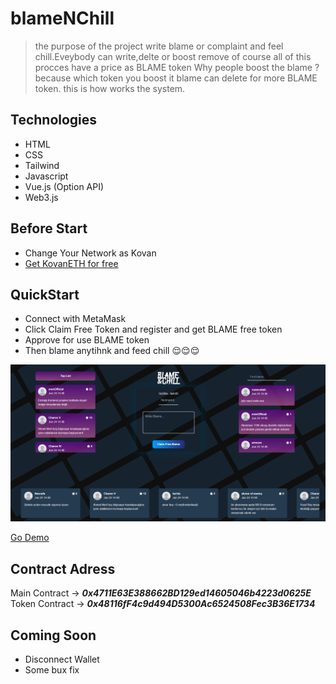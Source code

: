 # blameNChill

> the purpose of the project write blame or complaint and feel chill.Eveybody can write,delte or boost remove of course all of this procces have a price as BLAME token
Why people boost the blame ? because which token you boost it blame can delete for more BLAME token. this is how works the system.

## Technologies

- HTML
- CSS
- Tailwind
- Javascript
- Vue.js (Option API)
- Web3.js

## Before Start

- Change Your Network as Kovan
- [Get KovanETH for free](https://faucets.chain.link)

## QuickStart

- Connect with MetaMask
- Click Claim Free Token and register and get BLAME free token
- Approve for use BLAME token
- Then blame anytihnk and feed chill 😌😌😌

![ss](https://github.com/emirhan-yagci/blameNChill/blob/master/screenchots/demo.png)

[Go Demo](https://blameandchill.netlify.app)

## Contract Adress

Main Contract -> ***0x4711E63E388662BD129ed14605046b4223d0625E***
Token Contract -> ***0x48116fF4c9d494D5300Ac6524508Fec3B36E1734***

## Coming Soon

- Disconnect Wallet
- Some bux fix
